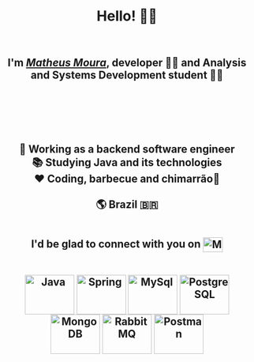 <div>
  <h1 align="center">Hello! 🙋‍♂️</h1>

<br/>
  
  <h2 align="center"> I'm <a href="https://www.linkedin.com/in/matheus-moura-dev/" target="_blank"><i>Matheus Moura</i></a>, developer 👨‍💻 and Analysis and Systems Development student 👨‍🎓<br></br> 
    <br></br>
    <br></br>
    


<center> 💼 Working as a backend software engineer <br>

<center> 📚 Studying Java and its technologies <br>

<center> ❤️ Coding, barbecue and chimarrão🧉 <br><br>
  
<center> 🌎 Brazil 🇧🇷  <br><br>
  
I'd be glad to connect with you on
<a href="https://www.linkedin.com/in/matheus-moura-dev/" target="_blank">
<img align="center" alt="MM-linkedin" height="30" width="40" src="https://cdn.jsdelivr.net/gh/devicons/devicon/icons/linkedin/linkedin-original.svg" style="max-width:100%;">
</a>



<div align="center" valign="top"><br>
  <img align="center" alt="Java" height="80" width="100" src="https://cdn.jsdelivr.net/gh/devicons/devicon/icons/java/java-original-wordmark.svg">
  <img align="center" alt="Spring" height="80" width="100" src="https://cdn.jsdelivr.net/gh/devicons/devicon/icons/spring/spring-original-wordmark.svg">
  <img align="center" alt="MySql" height="80" width="100" src="https://cdn.jsdelivr.net/gh/devicons/devicon/icons/mysql/mysql-original-wordmark.svg">
  <img align="center" alt="PostgreSQL" height="80" width="100" src="https://cdn.jsdelivr.net/gh/devicons/devicon/icons/postgresql/postgresql-original-wordmark.svg">
  <img align="center" alt="MongoDB" height="80" width="100" src="https://cdn.jsdelivr.net/gh/devicons/devicon/icons/mongodb/mongodb-plain-wordmark.svg">
  <img align="center" alt="RabbitMQ" height="80" width="100" src="https://cdn.jsdelivr.net/gh/devicons/devicon/icons/rabbitmq/rabbitmq-original.svg">
  <img align="center" alt="Postman" height="80" width="100" src="https://cdn.jsdelivr.net/gh/devicons/devicon/icons/postman/postman-original.svg">

  
  
  
<br><br>
  

  
 
</div><br>


